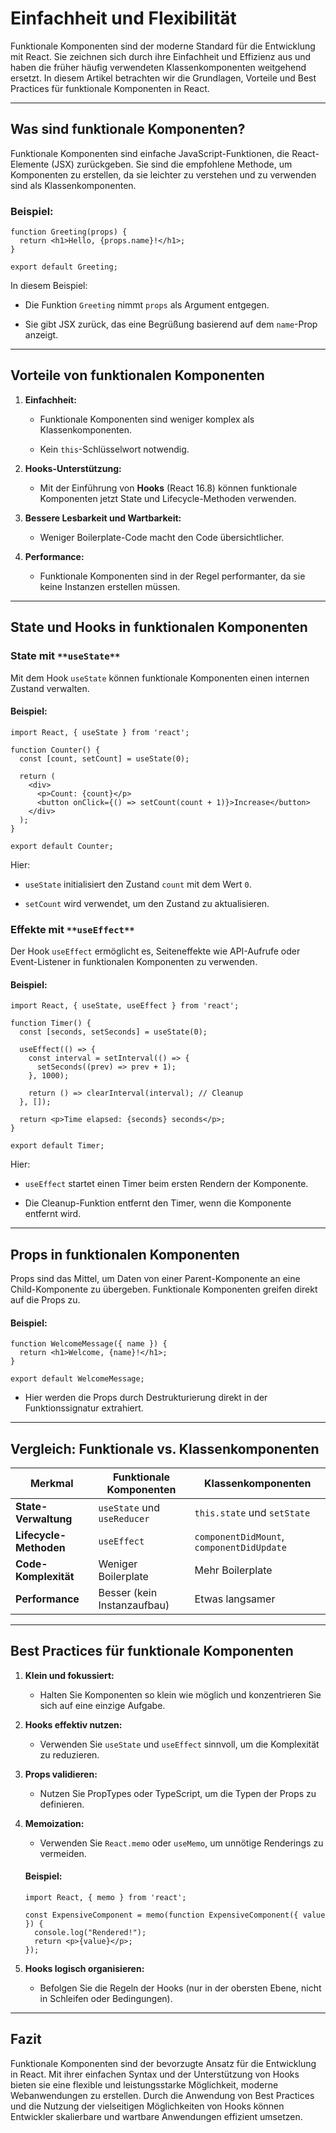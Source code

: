 # **Einfachheit und Flexibilität**

Funktionale Komponenten sind der moderne Standard für die Entwicklung mit React. Sie zeichnen sich durch ihre Einfachheit und Effizienz aus und haben die früher häufig verwendeten Klassenkomponenten weitgehend ersetzt. In diesem Artikel betrachten wir die Grundlagen, Vorteile und Best Practices für funktionale Komponenten in React.

---

## **Was sind funktionale Komponenten?**

Funktionale Komponenten sind einfache JavaScript-Funktionen, die React-Elemente (JSX) zurückgeben. Sie sind die empfohlene Methode, um Komponenten zu erstellen, da sie leichter zu verstehen und zu verwenden sind als Klassenkomponenten.

### **Beispiel:**

```
function Greeting(props) {
  return <h1>Hello, {props.name}!</h1>;
}

export default Greeting;
```

In diesem Beispiel:

- Die Funktion `Greeting` nimmt `props` als Argument entgegen.
    
- Sie gibt JSX zurück, das eine Begrüßung basierend auf dem `name`-Prop anzeigt.
    

---

## **Vorteile von funktionalen Komponenten**

1. **Einfachheit:**
    
    - Funktionale Komponenten sind weniger komplex als Klassenkomponenten.
        
    - Kein `this`-Schlüsselwort notwendig.
        
2. **Hooks-Unterstützung:**
    
    - Mit der Einführung von **Hooks** (React 16.8) können funktionale Komponenten jetzt State und Lifecycle-Methoden verwenden.
        
3. **Bessere Lesbarkeit und Wartbarkeit:**
    
    - Weniger Boilerplate-Code macht den Code übersichtlicher.
        
4. **Performance:**
    
    - Funktionale Komponenten sind in der Regel performanter, da sie keine Instanzen erstellen müssen.
        

---

## **State und Hooks in funktionalen Komponenten**

### **State mit** `**useState**`

Mit dem Hook `useState` können funktionale Komponenten einen internen Zustand verwalten.

#### **Beispiel:**

```
import React, { useState } from 'react';

function Counter() {
  const [count, setCount] = useState(0);

  return (
    <div>
      <p>Count: {count}</p>
      <button onClick={() => setCount(count + 1)}>Increase</button>
    </div>
  );
}

export default Counter;
```

Hier:

- `useState` initialisiert den Zustand `count` mit dem Wert `0`.
    
- `setCount` wird verwendet, um den Zustand zu aktualisieren.
    

### **Effekte mit** `**useEffect**`

Der Hook `useEffect` ermöglicht es, Seiteneffekte wie API-Aufrufe oder Event-Listener in funktionalen Komponenten zu verwenden.

#### **Beispiel:**

```
import React, { useState, useEffect } from 'react';

function Timer() {
  const [seconds, setSeconds] = useState(0);

  useEffect(() => {
    const interval = setInterval(() => {
      setSeconds((prev) => prev + 1);
    }, 1000);

    return () => clearInterval(interval); // Cleanup
  }, []);

  return <p>Time elapsed: {seconds} seconds</p>;
}

export default Timer;
```

Hier:

- `useEffect` startet einen Timer beim ersten Rendern der Komponente.
    
- Die Cleanup-Funktion entfernt den Timer, wenn die Komponente entfernt wird.
    

---

## **Props in funktionalen Komponenten**

Props sind das Mittel, um Daten von einer Parent-Komponente an eine Child-Komponente zu übergeben. Funktionale Komponenten greifen direkt auf die Props zu.

#### **Beispiel:**

```
function WelcomeMessage({ name }) {
  return <h1>Welcome, {name}!</h1>;
}

export default WelcomeMessage;
```

- Hier werden die Props durch Destrukturierung direkt in der Funktionssignatur extrahiert.
    

---

## **Vergleich: Funktionale vs. Klassenkomponenten**

|**Merkmal**|**Funktionale Komponenten**|**Klassenkomponenten**|
|---|---|---|
|**State-Verwaltung**|`useState` und `useReducer`|`this.state` und `setState`|
|**Lifecycle-Methoden**|`useEffect`|`componentDidMount`, `componentDidUpdate`|
|**Code-Komplexität**|Weniger Boilerplate|Mehr Boilerplate|
|**Performance**|Besser (kein Instanzaufbau)|Etwas langsamer|

---

## **Best Practices für funktionale Komponenten**

1. **Klein und fokussiert:**
    
    - Halten Sie Komponenten so klein wie möglich und konzentrieren Sie sich auf eine einzige Aufgabe.
        
2. **Hooks effektiv nutzen:**
    
    - Verwenden Sie `useState` und `useEffect` sinnvoll, um die Komplexität zu reduzieren.
        
3. **Props validieren:**
    
    - Nutzen Sie PropTypes oder TypeScript, um die Typen der Props zu definieren.
        
4. **Memoization:**
    
    - Verwenden Sie `React.memo` oder `useMemo`, um unnötige Renderings zu vermeiden.
        
    
    #### **Beispiel:**
    
    ```
    import React, { memo } from 'react';
    
    const ExpensiveComponent = memo(function ExpensiveComponent({ value }) {
      console.log("Rendered!");
      return <p>{value}</p>;
    });
    ```
    
5. **Hooks logisch organisieren:**
    
    - Befolgen Sie die Regeln der Hooks (nur in der obersten Ebene, nicht in Schleifen oder Bedingungen).
        

---

## **Fazit**

Funktionale Komponenten sind der bevorzugte Ansatz für die Entwicklung in React. Mit ihrer einfachen Syntax und der Unterstützung von Hooks bieten sie eine flexible und leistungsstarke Möglichkeit, moderne Webanwendungen zu erstellen. Durch die Anwendung von Best Practices und die Nutzung der vielseitigen Möglichkeiten von Hooks können Entwickler skalierbare und wartbare Anwendungen effizient umsetzen.